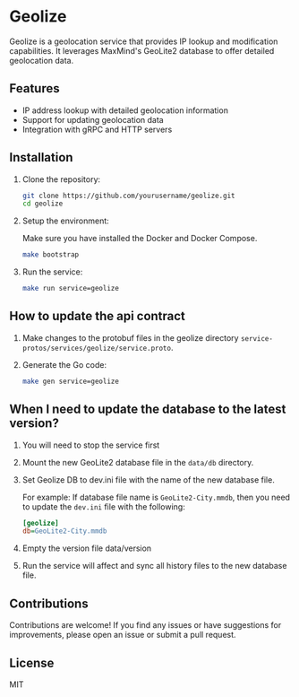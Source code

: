 # Geolize

Geolize is a geolocation service that provides IP lookup and modification capabilities. It leverages MaxMind's GeoLite2 database to offer detailed geolocation data.

## Features

- IP address lookup with detailed geolocation information
- Support for updating geolocation data
- Integration with gRPC and HTTP servers

## Installation

1. Clone the repository:

   ```bash
   git clone https://github.com/yourusername/geolize.git
   cd geolize

2. Setup the environment:
    
   Make sure you have installed the Docker and Docker Compose.
    
    ```bash
    make bootstrap
    ```

3. Run the service:
    
    ```bash
    make run service=geolize
    ```

## How to update the api contract

1. Make changes to the protobuf files in the geolize directory `service-protos/services/geolize/service.proto`.

2. Generate the Go code:
   
    ```bash
    make gen service=geolize
    ```
## When I need to update the database to the latest version?

1. You will need to stop the service first

2. Mount the new GeoLite2 database file in the `data/db` directory.

3. Set Geolize DB to dev.ini file with the name of the new database file.

   For example: If database file name is `GeoLite2-City.mmdb`, then you need to update the `dev.ini` file with the following:
    
    ```ini
    [geolize]
    db=GeoLite2-City.mmdb
    ```

4. Empty the version file data/version

5. Run the service will affect and sync all history files to the new database file.

## Contributions
Contributions are welcome! If you find any issues or have suggestions for improvements, please open an issue or submit a pull request.

## License
MIT